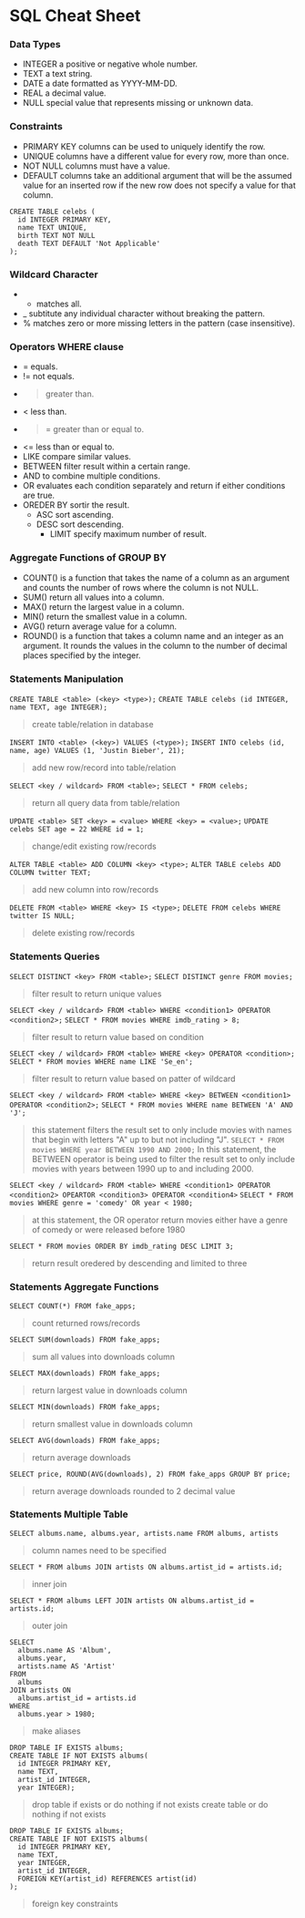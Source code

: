 # SQL Cheat Sheet

### Data Types
* INTEGER a positive or negative whole number.
* TEXT a text string.
* DATE a date formatted as YYYY-MM-DD.
* REAL a decimal value.
* NULL special value that represents missing or unknown data.

### Constraints
* PRIMARY KEY columns can be used to uniquely identify the row.
* UNIQUE columns have a different value for every row, more than once.
* NOT NULL columns must have a value.
* DEFAULT columns take an additional argument that will be the assumed value for an inserted row if the new row does not specify a value for that column.

```
CREATE TABLE celebs (
  id INTEGER PRIMARY KEY,
  name TEXT UNIQUE,
  birth TEXT NOT NULL
  death TEXT DEFAULT 'Not Applicable'
);
```

### Wildcard Character
* * matches all.
* _ subtitute any individual character without breaking the pattern.
* % matches zero or more missing letters in the pattern (case insensitive).

### Operators WHERE clause
* = equals.
* != not equals.
* > greater than.
* < less than.
* >= greater than or equal to.
* <= less than or equal to.
* LIKE compare similar values.
* BETWEEN filter result within a certain range.
* AND to combine multiple conditions.
* OR evaluates each condition separately and return if either conditions are true.
* OREDER BY sortir the result.
  * ASC sort ascending.
  * DESC sort descending.
    * LIMIT specify maximum number of result.

### Aggregate Functions of GROUP BY
* COUNT() is a function that takes the name of a column as an argument and counts the number of rows where the column is not NULL.
* SUM() return all values into a column.
* MAX() return the largest value in a column.
* MIN() return the smallest value in a column.
* AVG() return average value for a column.
* ROUND() is a function that takes a column name and an integer as an argument. It rounds the values in the column to the number of decimal places specified by the integer. 

### Statements Manipulation
`CREATE TABLE <table> (<key> <type>);`
`CREATE TABLE celebs (id INTEGER, name TEXT, age INTEGER);`
> create table/relation in database

`INSERT INTO <table> (<key>) VALUES (<type>);`
`INSERT INTO celebs (id, name, age) VALUES (1, 'Justin Bieber', 21);`
> add new row/record into table/relation

`SELECT <key / wildcard> FROM <table>;`
`SELECT * FROM celebs;`
> return all query data from table/relation

`UPDATE <table> SET <key> = <value> WHERE <key> = <value>;`
`UPDATE celebs SET age = 22 WHERE id = 1;`
> change/edit existing row/records

`ALTER TABLE <table> ADD COLUMN <key> <type>;`
`ALTER TABLE celebs ADD COLUMN twitter TEXT;`
> add new column into row/records

`DELETE FROM <table> WHERE <key> IS <type>;`
`DELETE FROM celebs WHERE twitter IS NULL;`
> delete existing row/records

### Statements Queries
`SELECT DISTINCT <key> FROM <table>;`
`SELECT DISTINCT genre FROM movies;`
> filter result to return unique values

`SELECT <key / wildcard> FROM <table> WHERE <condition1> OPERATOR <condition2>;`
`SELECT * FROM movies WHERE imdb_rating > 8;`
> filter result to return value based on condition

`SELECT <key / wildcard> FROM <table> WHERE <key> OPERATOR <condition>;`
`SELECT * FROM movies WHERE name LIKE 'Se_en';`
> filter result to return value based on patter of wildcard

`SELECT <key / wildcard> FROM <table> WHERE <key> BETWEEN <condition1> OPERATOR <condition2>;`
`SELECT * FROM movies WHERE name BETWEEN 'A' AND 'J';`
> this statement filters the result set to only include movies with names that begin with letters "A" up to but not including "J".
`SELECT * FROM movies WHERE year BETWEEN 1990 AND 2000;`
> In this statement, the BETWEEN operator is being used to filter the result set to only include movies with years between 1990 up to and including 2000.

`SELECT <key / wildcard> FROM <table> WHERE <condition1> OPERATOR <condition2> OPEARTOR <condition3> OPERATOR <condition4>`
`SELECT * FROM movies WHERE genre = 'comedy' OR year < 1980;`
> at this statement, the OR operator return movies either have a genre of comedy or were released before 1980

`SELECT * FROM movies ORDER BY imdb_rating DESC LIMIT 3;`
> return result oredered by descending and limited to three

### Statements Aggregate Functions
`SELECT COUNT(*) FROM fake_apps;`
> count returned rows/records

`SELECT SUM(downloads) FROM fake_apps;`
> sum all values into downloads column

`SELECT MAX(downloads) FROM fake_apps;`
> return largest value in downloads column

`SELECT MIN(downloads) FROM fake_apps;`
> return smallest value in downloads column

`SELECT AVG(downloads) FROM fake_apps;`
> return average downloads

`SELECT price, ROUND(AVG(downloads), 2) FROM fake_apps
GROUP BY price;`
> return average downloads rounded to 2 decimal value

### Statements Multiple Table
`SELECT albums.name, albums.year, artists.name FROM albums, artists`
> column names need to be specified

`SELECT * FROM albums JOIN artists ON albums.artist_id = artists.id;`
> inner join

`SELECT * FROM albums LEFT JOIN artists ON albums.artist_id = artists.id;`
> outer join

```
SELECT
  albums.name AS 'Album',
  albums.year,
  artists.name AS 'Artist'
FROM
  albums
JOIN artists ON
  albums.artist_id = artists.id
WHERE
  albums.year > 1980;
```
> make aliases

```
DROP TABLE IF EXISTS albums;
CREATE TABLE IF NOT EXISTS albums(
  id INTEGER PRIMARY KEY, 
  name TEXT,
  artist_id INTEGER,
  year INTEGER);
```
> drop table if exists or do nothing if not exists
> create table or do nothing if not exists

```
DROP TABLE IF EXISTS albums;
CREATE TABLE IF NOT EXISTS albums(
  id INTEGER PRIMARY KEY, 
  name TEXT,
  year INTEGER,
  artist_id INTEGER,
  FOREIGN KEY(artist_id) REFERENCES artist(id)
);
```
> foreign key constraints
